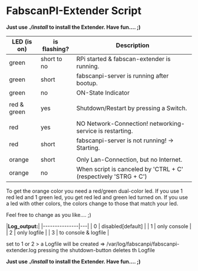 
#    FabscanPI-Extender Script

**Just use _./install_ to install the Extender. Have fun.... ;)**

| LED (is on) | is flashing? | Description |
|---|---|---|
| green         |   short to no | RPi started & fabscan-extender is running.                      |
| green         |   short       | fabscanpi-server is running after bootup.                       |
| green         |   no          | ON-State Indicator                                              |
|               |               |                                                                 |
| red & green   |   yes         | Shutdown/Restart by pressing a Switch.                          |
|               |               |                                                                 |
| red           |   yes         | NO Network-Connection! networking-service is restarting.        |
| red           |   short       | fabscanpi-server is not running! -> Starting.                   |
|               |               |                                                                 |
| orange        |   short       | Only Lan-Connection, but no Internet.                           |
| orange        |   no          | When script is canceled by 'CTRL + C' (respectively 'STRG + C') |


To get the orange color you need a red/green dual-color led.
If you use 1 red led and 1 green led, you get red led and green led turned on.
If you use a led with other colors, the colors change to those that match your led.

Feel free to change as you like.... ;)

|**Log_output:**|
|---------------|---|
| 0 | disabled[default] |
| 1 | only console |
| 2 | only logfile |
| 3 | to console & logfile |


set to 1 or 2 > a Logfile will be created => /var/log/fabscanpi/fabscanpi-extender.log
pressing the shutdown-button deletes th Logfile


**Just use _./install_ to install the Extender. Have fun.... ;)**



